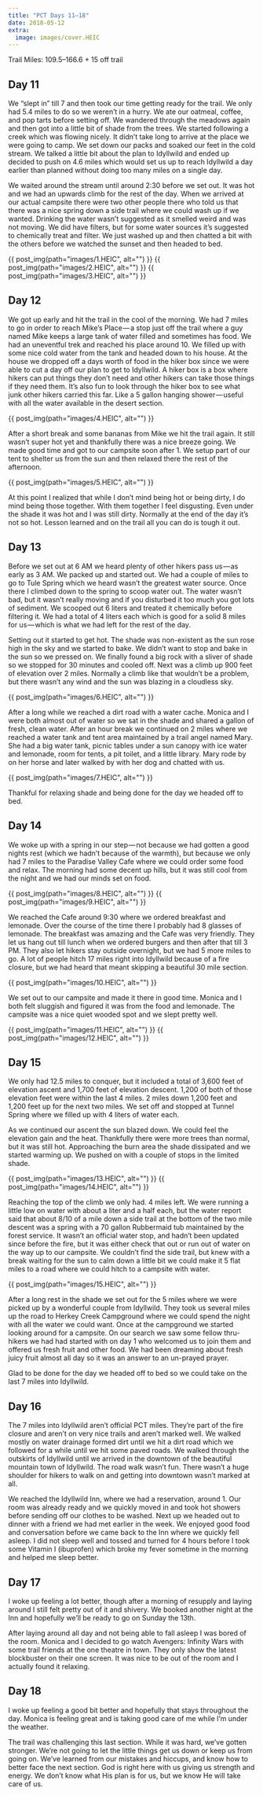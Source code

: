 ```yaml
---
title: "PCT Days 11–18"
date: 2018-05-12
extra:
  image: images/cover.HEIC
---
```


Trail Miles: 109.5–166.6 + 15 off trail

## Day 11
We “slept in” till 7 and then took our time getting ready for the trail. We only had 5.4 miles to do so we weren’t in a hurry. We ate our oatmeal, coffee, and pop tarts before setting off. We wandered through the meadows again and then got into a little bit of shade from the trees. We started following a creek which was flowing nicely. It didn’t take long to arrive at the place we were going to camp. We set down our packs and soaked our feet in the cold stream. We talked a little bit about the plan to Idyllwild and ended up decided to push on 4.6 miles which would set us up to reach Idyllwild a day earlier than planned without doing too many miles on a single day.

We waited around the stream until around 2:30 before we set out. It was hot and we had an upwards climb for the rest of the day. When we arrived at our actual campsite there were two other people there who told us that there was a nice spring down a side trail where we could wash up if we wanted. Drinking the water wasn’t suggested as it smelled weird and was not moving. We did have filters, but for some water sources it’s suggested to chemically treat and filter. We just washed up and then chatted a bit with the others before we watched the sunset and then headed to bed.

{{ post_img(path="images/1.HEIC", alt="") }}
{{ post_img(path="images/2.HEIC", alt="") }}
{{ post_img(path="images/3.HEIC", alt="") }}

## Day 12
We got up early and hit the trail in the cool of the morning. We had 7 miles to go in order to reach Mike’s Place — a stop just off the trail where a guy named Mike keeps a large tank of water filled and sometimes has food. We had an uneventful trek and reached his place around 10. We filled up with some nice cold water from the tank and headed down to his house. At the house we dropped off a days worth of food in the hiker box since we were able to cut a day off our plan to get to Idyllwild. A hiker box is a box where hikers can put things they don’t need and other hikers can take those things if they need them. It’s also fun to look through the hiker box to see what junk other hikers carried this far. Like a 5 gallon hanging shower — useful with all the water available in the desert section.

{{ post_img(path="images/4.HEIC", alt="") }}

After a short break and some bananas from Mike we hit the trail again. It still wasn’t super hot yet and thankfully there was a nice breeze going. We made good time and got to our campsite soon after 1. We setup part of our tent to shelter us from the sun and then relaxed there the rest of the afternoon.

{{ post_img(path="images/5.HEIC", alt="") }}

At this point I realized that while I don’t mind being hot or being dirty, I do mind being those together. With them together I feel disgusting. Even under the shade it was hot and I was still dirty. Normally at the end of the day it’s not so hot. Lesson learned and on the trail all you can do is tough it out.

## Day 13
Before we set out at 6 AM we heard plenty of other hikers pass us — as early as 3 AM. We packed up and started out. We had a couple of miles to go to Tule Spring which we heard wasn’t the greatest water source. Once there I climbed down to the spring to scoop water out. The water wasn’t bad, but it wasn’t really moving and if you disturbed it too much you got lots of sediment. We scooped out 6 liters and treated it chemically before filtering it. We had a total of 4 liters each which is good for a solid 8 miles for us — which is what we had left for the rest of the day.

Setting out it started to get hot. The shade was non-existent as the sun rose high in the sky and we started to bake. We didn’t want to stop and bake in the sun so we pressed on. We finally found a big rock with a sliver of shade so we stopped for 30 minutes and cooled off. Next was a climb up 900 feet of elevation over 2 miles. Normally a climb like that wouldn’t be a problem, but there wasn’t any wind and the sun was blazing in a cloudless sky.

{{ post_img(path="images/6.HEIC", alt="") }}

After a long while we reached a dirt road with a water cache. Monica and I were both almost out of water so we sat in the shade and shared a gallon of fresh, clean water. After an hour break we continued on 2 miles where we reached a water tank and tent area maintained by a trail angel named Mary. She had a big water tank, picnic tables under a sun canopy with ice water and lemonade, room for tents, a pit toilet, and a little library. Mary rode by on her horse and later walked by with her dog and chatted with us.

{{ post_img(path="images/7.HEIC", alt="") }}

Thankful for relaxing shade and being done for the day we headed off to bed.

## Day 14
We woke up with a spring in our step — not because we had gotten a good nights rest (which we hadn’t because of the warmth), but because we only had 7 miles to the Paradise Valley Cafe where we could order some food and relax. The morning had some decent up hills, but it was still cool from the night and we had our minds set on food.

{{ post_img(path="images/8.HEIC", alt="") }}
{{ post_img(path="images/9.HEIC", alt="") }}

We reached the Cafe around 9:30 where we ordered breakfast and lemonade. Over the course of the time there I probably had 8 glasses of lemonade. The breakfast was amazing and the Cafe was very friendly. They let us hang out till lunch when we ordered burgers and then after that till 3 PM. They also let hikers stay outside overnight, but we had 5 more miles to go. A lot of people hitch 17 miles right into Idyllwild because of a fire closure, but we had heard that meant skipping a beautiful 30 mile section.

{{ post_img(path="images/10.HEIC", alt="") }}

We set out to our campsite and made it there in good time. Monica and I both felt sluggish and figured it was from the food and lemonade. The campsite was a nice quiet wooded spot and we slept pretty well.

{{ post_img(path="images/11.HEIC", alt="") }}
{{ post_img(path="images/12.HEIC", alt="") }}

## Day 15
We only had 12.5 miles to conquer, but it included a total of 3,600 feet of elevation ascent and 1,700 feet of elevation descent. 1,200 of both of those elevation feet were within the last 4 miles. 2 miles down 1,200 feet and 1,200 feet up for the next two miles. We set off and stopped at Tunnel Spring where we filled up with 4 liters of water each.

As we continued our ascent the sun blazed down. We could feel the elevation gain and the heat. Thankfully there were more trees than normal, but it was still hot. Approaching the burn area the shade dissipated and we started warming up. We pushed on with a couple of stops in the limited shade.

{{ post_img(path="images/13.HEIC", alt="") }}
{{ post_img(path="images/14.HEIC", alt="") }}

Reaching the top of the climb we only had. 4 miles left. We were running a little low on water with about a liter and a half each, but the water report said that about 8/10 of a mile down a side trail at the bottom of the two mile descent was a spring with a 70 gallon Rubbermaid tub maintained by the forest service. It wasn’t an official water stop, and hadn’t been updated since before the fire, but it was either check that out or run out of water on the way up to our campsite. We couldn’t find the side trail, but knew with a break waiting for the sun to calm down a little bit we could make it 5 flat miles to a road where we could hitch to a campsite with water.

{{ post_img(path="images/15.HEIC", alt="") }}

After a long rest in the shade we set out for the 5 miles where we were picked up by a wonderful couple from Idyllwild. They took us several miles up the road to Herkey Creek Campground where we could spend the night with all the water we could want. Once at the campground we started looking around for a campsite. On our search we saw some fellow thru-hikers we had had started with on day 1 who welcomed us to join them and offered us fresh fruit and other food. We had been dreaming about fresh juicy fruit almost all day so it was an answer to an un-prayed prayer.

Glad to be done for the day we headed off to bed so we could take on the last 7 miles into Idyllwild.

## Day 16
The 7 miles into Idyllwild aren’t official PCT miles. They’re part of the fire closure and aren’t on very nice trails and aren’t marked well. We walked mostly on water drainage formed dirt until we hit a dirt road which we followed for a while until we hit some paved roads. We walked through the outskirts of Idyllwild until we arrived in the downtown of the beautiful mountain town of Idyllwild. The road walk wasn’t fun. There wasn’t a huge shoulder for hikers to walk on and getting into downtown wasn’t marked at all.

We reached the Idyllwild Inn, where we had a reservation, around 1. Our room was already ready and we quickly moved in and took hot showers before sending off our clothes to be washed. Next up we headed out to dinner with a friend we had met earlier in the week. We enjoyed good food and conversation before we came back to the Inn where we quickly fell asleep. I did not sleep well and tossed and turned for 4 hours before I took some Vitamin I (ibuprofen) which broke my fever sometime in the morning and helped me sleep better.

## Day 17
I woke up feeling a lot better, though after a morning of resupply and laying around I still felt pretty out of it and shivery. We booked another night at the Inn and hopefully we’ll be ready to go on Sunday the 13th.

After laying around all day and not being able to fall asleep I was bored of the room. Monica and I decided to go watch Avengers: Infinity Wars with some trail friends at the one theatre in town. They only show the latest blockbuster on their one screen. It was nice to be out of the room and I actually found it relaxing.

## Day 18
I woke up feeling a good bit better and hopefully that stays throughout the day. Monica is feeling great and is taking good care of me while I’m under the weather.

The trail was challenging this last section. While it was hard, we’ve gotten stronger. We’re not going to let the little things get us down or keep us from going on. We’ve learned from our mistakes and hiccups, and know how to better face the next section. God is right here with us giving us strength and energy. We don’t know what His plan is for us, but we know He will take care of us.
